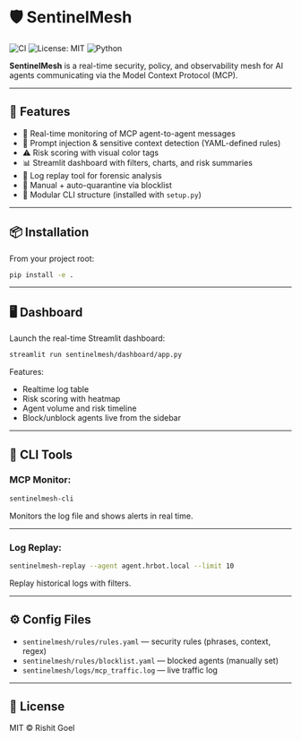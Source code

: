 # 🛡️ SentinelMesh

![CI](https://github.com/rishit03/SentinelMesh/actions/workflows/ci.yml/badge.svg)
![License: MIT](https://img.shields.io/badge/License-MIT-yellow.svg)
![Python](https://img.shields.io/badge/python-3.7%2B-blue)

**SentinelMesh** is a real-time security, policy, and observability mesh for AI agents communicating via the Model Context Protocol (MCP).

---

## 🚀 Features

- 🔎 Real-time monitoring of MCP agent-to-agent messages
- 🔐 Prompt injection & sensitive context detection (YAML-defined rules)
- ⚠️ Risk scoring with visual color tags
- 📊 Streamlit dashboard with filters, charts, and risk summaries
- 🧪 Log replay tool for forensic analysis
- 🛑 Manual + auto-quarantine via blocklist
- 🧱 Modular CLI structure (installed with `setup.py`)

---

## 📦 Installation

From your project root:

```bash
pip install -e .
```

---

## 🖥️ Dashboard

Launch the real-time Streamlit dashboard:

```bash
streamlit run sentinelmesh/dashboard/app.py
```

Features:
- Realtime log table
- Risk scoring with heatmap
- Agent volume and risk timeline
- Block/unblock agents live from the sidebar

---

## 🧰 CLI Tools

### MCP Monitor:

```bash
sentinelmesh-cli
```

Monitors the log file and shows alerts in real time.

---

### Log Replay:

```bash
sentinelmesh-replay --agent agent.hrbot.local --limit 10
```

Replay historical logs with filters.

---

## ⚙️ Config Files

- `sentinelmesh/rules/rules.yaml` — security rules (phrases, context, regex)
- `sentinelmesh/rules/blocklist.yaml` — blocked agents (manually set)
- `sentinelmesh/logs/mcp_traffic.log` — live traffic log

---

## 📝 License

MIT © Rishit Goel
